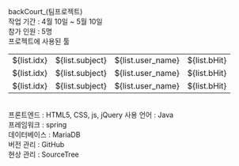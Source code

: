 backCourt_(팀프로젝트)
<br>
작업 기간 : 4월 10일 ~ 5월 10일
<br>
참가 인원 : 5명
<br>
프로젝트에 사용된 툴
<table>
					<tr>
						<td>${list.idx}</td>
						<td>${list.subject}</td>
						<td>${list.user_name}</td>
						<td>${list.bHit}</td>
					</tr>	
                    <tr>
						<td>${list.idx}</td>
						<td>${list.subject}</td>
						<td>${list.user_name}</td>
						<td>${list.bHit}</td>
					</tr>	
                    <tr>
						<td>${list.idx}</td>
						<td>${list.subject}</td>
						<td>${list.user_name}</td>
						<td>${list.bHit}</td>
					</tr>			
			</table>
<br>
프론트엔드 : HTML5, CSS, js, jQuery   사용 언어 : Java
<br>
프레임워크 : spring
<br>
데이터베이스 : MariaDB
<br>
버전 관리 : GitHub
<br>
현상 관리 : SourceTree
